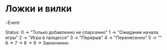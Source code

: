 # Ложки и вилки

<Class>::Event

  Status:
    0 -> "Только добавленно не спарсенно"
    1 -> "Ожидание начала игры"
    2 -> "Игра в процессе"
    3 -> "Перерыв"
    4 -> "Перенесенно"
    5 -> ""
    6 ->
    7 ->
    8 ->
    9 -> Законченно
